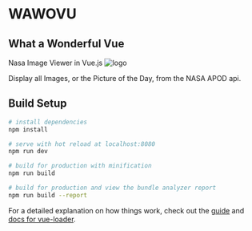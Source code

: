 # WAWOVU
## What a Wonderful Vue

Nasa Image Viewer in Vue.js
![logo](https://user-images.githubusercontent.com/34214595/50918336-32b6b880-13fd-11e9-8bdd-1efe065654fd.png)

Display all Images, or the Picture of the Day, from the NASA APOD api.
## Build Setup

``` bash
# install dependencies
npm install

# serve with hot reload at localhost:8080
npm run dev

# build for production with minification
npm run build

# build for production and view the bundle analyzer report
npm run build --report
```

For a detailed explanation on how things work, check out the [guide](http://vuejs-templates.github.io/webpack/) and [docs for vue-loader](http://vuejs.github.io/vue-loader).
